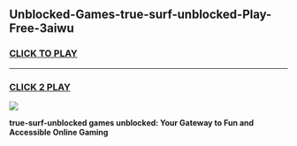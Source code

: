 
## Unblocked-Games-true-surf-unblocked-Play-Free-3aiwu
<h3>
<a href="https://premium76.site?title=true-surf-unblocked&ref=18A1">CLICK TO PLAY</a></h3>
<hr>

<h3>
<a href="https://premium76.site?title=true-surf-unblocked&ref=18A1">CLICK 2 PLAY</a>
  
</h3>

<a href="https://premium76.site?title=true-surf-unblocked&ref=18A1"><img src="https://clearcache.store/games.png"></a>


**true-surf-unblocked games unblocked: Your Gateway to Fun and Accessible Online Gaming**
